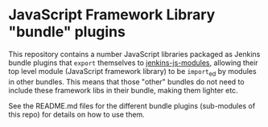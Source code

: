 # JavaScript Framework Library "bundle" plugins

This repository contains a number JavaScript libraries packaged as Jenkins bundle plugins that `export`
themselves to [jenkins-js-modules], allowing their top level module (JavaScript framework library) to be
`import`<sub>ed</sub> by modules in other bundles. This means that those "other" bundles do not need to include these
framework libs in their bundle, making them lighter etc.
  
See the README.md files for the different bundle plugins (sub-modules of this repo) for details on how to use them.  

[jenkins-js-modules]: https://github.com/tfennelly/jenkins-js-modules